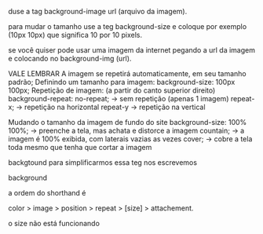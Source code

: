 duse a tag
background-image
url (arquivo da imagem).

para mudar o tamanho use a teg background-size e coloque por exemplo (10px 10px) que significa 10 por 10 pixels.

se você quiser pode usar uma imagem da internet
pegando a url da imagem e colocando no background-img (url).

VALE LEMBRAR A imagem se repetirá automaticamente, em seu tamanho padrão; Definindo um tamanho para imagem: background-size: 100px 100px; Repetição de imagem: (a partir do canto superior direito) background-repeat: no-repeat; -> sem repetição (apenas 1 imagem) repeat-x; -> repetição na horizontal repeat-y -> repetição na vertical

Mudando o tamanho da imagem de fundo do site background-size: 100% 100%; -> preenche a tela, mas achata e distorce a imagem countain; -> a imagem é 100% exibida, com laterais vazias as vezes cover; -> cobre a tela toda mesmo que tenha que cortar a imagem


backgtound para simplificarmos essa teg nos escrevemos 

background

a ordem do shorthand é

color > image > position > repeat > [size] > attachement.

o size não está funcionando 






